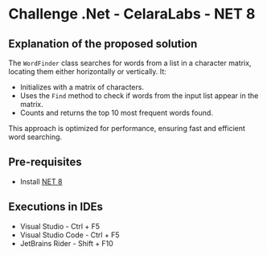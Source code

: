 # Challenge .Net - CelaraLabs - NET 8

## Explanation of the proposed solution

The `WordFinder` class searches for words from a list in a character matrix, locating them either horizontally or vertically. It:

- Initializes with a matrix of characters.
- Uses the `Find` method to check if words from the input list appear in the matrix.
- Counts and returns the top 10 most frequent words found.

This approach is optimized for performance, ensuring fast and efficient word searching.

## Pre-requisites

- Install [NET 8](https://dotnet.microsoft.com/es-es/download/dotnet/8.0)

## Executions in IDEs

- Visual Studio - Ctrl + F5
- Visual Studio Code - Ctrl + F5
- JetBrains Rider	- Shift + F10
